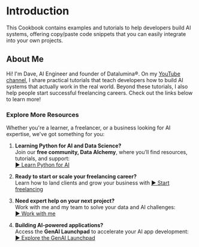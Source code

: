 # Introduction

This Cookbook contains examples and tutorials to help developers build AI systems, offering copy/paste code snippets that you can easily integrate into your own projects.

## About Me

Hi! I'm Dave, AI Engineer and founder of Datalumina®. On my [YouTube channel](https://www.youtube.com/@daveebbelaar), I share practical tutorials that teach developers how to build AI systems that actually work in the real world. Beyond these tutorials, I also help people start successful freelancing careers. Check out the links below to learn more!

### Explore More Resources

Whether you're a learner, a freelancer, or a business looking for AI expertise, we've got something for you:

1. **Learning Python for AI and Data Science?**  
   Join our **free community, Data Alchemy**, where you’ll find resources, tutorials, and support:  
   [▶︎ Learn Python for AI](https://www.skool.com/data-alchemy)

2. **Ready to start or scale your freelancing career?**  
   Learn how to land clients and grow your business with
   [▶︎ Start freelancing](https://www.datalumina.com/data-freelancer)

3. **Need expert help on your next project?**  
   Work with me and my team to solve your data and AI challenges:  
   [▶︎ Work with me](https://www.datalumina.com/solutions)

4. **Building AI-powered applications?**  
   Access the **GenAI Launchpad** to accelerate your AI app development:  
   [▶︎ Explore the GenAI Launchpad](https://launchpad.datalumina.com/)